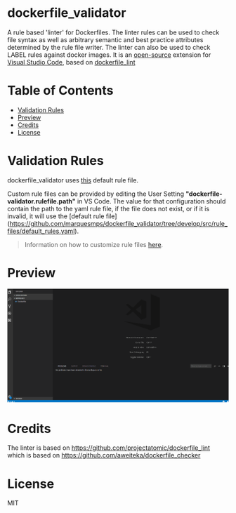 # dockerfile_validator

A rule based 'linter' for Dockerfiles. The linter rules can be used to check file syntax as well as arbitrary semantic and best practice attributes determined by the rule file writer. The linter can also be used to check LABEL rules against docker images.
It is an [open-source](https://github.com/marquesmps/dockerfile_validator "Open dockerfile_validator on GitHub") extension for [Visual Studio Code](https://code.visualstudio.com), based on [dockerfile_lint](https://github.com/projectatomic/dockerfile_lint)

# Table of Contents

- [Validation Rules](#rules)
- [Preview](#preview)
- [Credits](#credits)
- [License](#license)

# Validation Rules
dockerfile_validator uses [this](https://github.com/marquesmps/dockerfile_validator/tree/develop/src/rule_files/default_rules.yaml) default rule file.

Custom rule files can be provided by editing the User Setting **"dockerfile-validator.rulefile.path"** in VS Code. The value for that configuration should contain the path to the yaml rule file, if the file does not exist, or if it is invalid, it will use the [default rule file] (https://github.com/marquesmps/dockerfile_validator/tree/develop/src/rule_files/default_rules.yaml).

>Information on how to customize rule files [here](https://github.com/projectatomic/dockerfile_lint/blob/master/README.md#extending-and-customizing-rule-files).

# Preview

![import command](/images/dockerfile_validator.gif)

# Credits
The linter is based on https://github.com/projectatomic/dockerfile_lint which is based on https://github.com/aweiteka/dockerfile_checker

# License
MIT